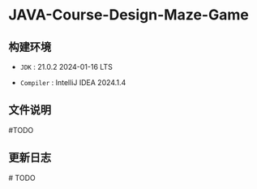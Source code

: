 # JAVA-Course-Design-Maze-Game

## 构建环境

+ `JDK` : 21.0.2 2024-01-16 LTS

+ `Compiler` : IntelliJ IDEA 2024.1.4

## 文件说明
\#TODO

## 更新日志
\# TODO
